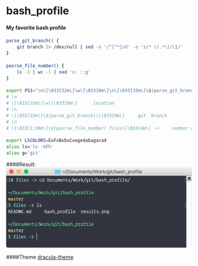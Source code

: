 # bash_profile
#### My favorite bash profile
```bash
parse_git_branch() {
    git branch 2> /dev/null | sed -e '/^[^*]/d' -e 's/* \(.*\)/\1/'
}

pasrse_file_number() {
    ls -1 | wc -l | sed 's: ::g'
}

export PS1="\n\[\033[32m\]\w\[\033[0m\]\n\[\033[33m\]\$(parse_git_branch)\[\033[0m\]\n\[\033[1;36m\]\$(pasrse_file_number) files\[\033[0m\] -> "
# \n
# \[\033[32m\]\w\[\033[0m\]      location
# \n
# \[\033[33m\]\$(parse_git_branch)\[\033[0m\]     git  branch
# \n
# \[\033[1;36m\]\$(pasrse_file_number) files\[\033[0m\] ->     number of files

export LSCOLORS=ExFxBxDxCxegedabagacad
alias ls='ls -GFh'
alias g='git'
```

####Result:
![Pratyush's Bash Profile](./results.png)

####Theme
[dracula-theme](https://github.com/dracula/dracula-theme)
